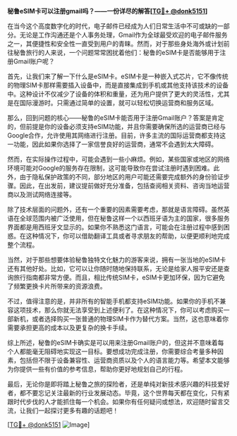 **秘鲁eSIM卡可以注册gmail吗？——一份详尽的解答[[TG💪+ @donk5151](https://t.me/s/donk5151)]**

在当今这个高度数字化的时代，电子邮件已经成为人们日常生活中不可或缺的一部分。无论是工作沟通还是个人事务处理，Gmail作为全球最受欢迎的电子邮件服务之一，其便捷性和安全性一直受到用户的青睐。然而，对于那些身处海外或计划前往秘鲁旅行的人来说，一个问题常常困扰着他们：秘鲁的eSIM卡是否能够用于注册Gmail账户呢？

首先，让我们来了解一下什么是eSIM卡。eSIM卡是一种嵌入式芯片，它不像传统的物理SIM卡那样需要插入设备中，而是直接集成到手机或其他支持该技术的设备中。这种设计不仅减少了设备的体积和重量，还为用户提供了更大的灵活性，尤其是在国际漫游时。只需通过简单的设置，就可以轻松切换运营商和服务区域。

那么，回到问题的核心——秘鲁的eSIM卡能否用于注册Gmail账户？答案是肯定的，但前提是你的设备必须支持eSIM功能，并且你需要确保所选的运营商已经与Google合作，允许使用其网络进行注册。目前，许多主流的国际运营商都支持这一功能，因此如果你选择了一家信誉良好的运营商，通常不会遇到太大障碍。

然而，在实际操作过程中，可能会遇到一些小麻烦。例如，某些国家或地区的网络环境可能对Google的服务存在限制，这可能导致你在尝试注册时遇到困难。此外，由于隐私保护政策的不同，部分地区的用户可能还需要完成额外的身份验证步骤。因此，在出发前，建议提前做好充分准备，包括查阅相关资料、咨询当地运营商以及测试网络连接等。

除了技术层面的问题外，还有一个重要的因素需要考虑，那就是语言障碍。虽然英语在全球范围内被广泛使用，但在秘鲁这样一个以西班牙语为主的国家，很多服务界面都是用西班牙文显示的。如果你不熟悉这门语言，可能会在注册过程中感到困惑。在这种情况下，你可以借助翻译工具或者寻求朋友的帮助，以便更顺利地完成整个流程。

当然，对于那些想要体验秘鲁独特文化魅力的游客来说，拥有一张当地的eSIM卡还有其他好处。比如，它可以让你随时随地保持联系，无论是给家人报平安还是查询旅行指南都非常方便。而且，相比传统SIM卡，eSIM卡更加环保，因为它避免了频繁更换卡片所带来的资源浪费。

不过，值得注意的是，并非所有的智能手机都支持eSIM功能。如果你的手机不兼容这项技术，那么你就无法享受到上述便利了。在这种情况下，你可以考虑购买一部新机，或者选择购买一张普通的物理SIM卡作为替代方案。当然，这也意味着你需要承担更高的成本以及更复杂的换卡手续。

综上所述，秘鲁的eSIM卡确实是可以用来注册Gmail账户的，但这并不意味着每个人都能毫无阻碍地实现这一目标。要想成功完成注册，你需要综合考量多种因素，包括但不限于设备兼容性、运营商资质以及个人的语言能力等。希望本文能够为你提供一些有价值的参考信息，帮助你更好地规划自己的行程。

最后，无论你是即将踏上秘鲁之旅的探险者，还是单纯对新技术感兴趣的科技爱好者，都不要忘记关注最新的行业发展动态。毕竟，这个世界每天都在变化，只有紧跟时代步伐的人才能抓住每一个机会。如果你有任何疑问或想法，欢迎随时留言交流，让我们一起探讨更多有趣的话题吧！

[[TG💪+ @donk5151](https://t.me/s/donk5151) ![Image](https://i.postimg.cc/rwNCRYN7/Snipaste-2025-04-30-17-27-05.png)]